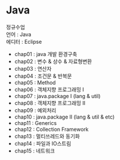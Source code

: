 # Java
정규수업   
언어 : Java   
에디터 : Eclipse   

* chap01 : java 개발 환경구축   
* chap02 : 변수 & 상수 & 자료형변환   
* chap03 : 연산자   
* chap04 : 조건문 & 반복문   
* chap05 : Method   
* chap06 : 객체지향 프로그래밍 I   
* chap07 : java.package I (lang & util)   
* chap08 : 객체지향 프로그래밍 II   
* chap09 : 예외처리   
* chap10 : java.package II (lang & util & etc)   
* chap11 : Generics   
* chap12 : Collection Framework   
* chap13 : 멀티쓰레드와 동기화   
* chap14 : 파일과 IO스트림   
* chap15 : 네트워크   
